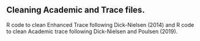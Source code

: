 ## Cleaning Academic and Trace files.

R code to clean Enhanced Trace following Dick-Nielsen (2014) and R code to clean Academic trace following Dick-Nielsen and Poulsen (2019).
